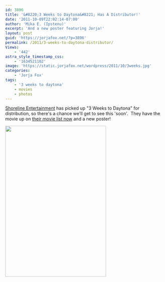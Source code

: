 ```yaml
---
id: 3896
title: '&#8220;3 Weeks to Daytona&#8221; Has A Distributor!'
date: '2011-10-09T22:02:14-07:00'
author: 'Mika E. (Ipstenu)'
excerpt: 'And a new poster featuring Jorja!'
layout: post
guid: 'https://jorjafox.net/?p=3896'
permalink: /2011/3-weeks-to-daytona-distributor/
Views:
    - '442'
astra_style_timestamp_css:
    - '1634521102'
image: 'https://static.jorjafox.net/wordpress/2011/10/3weeks.jpg'
categories:
    - 'Jorja Fox'
tags:
    - '3 weeks to daytona'
    - movies
    - photos
---
```


<a href="http://www.shorelineentertainment.com/">Shoreline Entertainment</a> has picked up "3 Weeks to Daytona" for distribution, so there's a chance we'll get to see this 'soon'.  They have the movie up on <a href="http://www.shorelineentertainment.com/movies/ThreeWeeksToDaytona.html">their movie list now</a> and a new poster!

<a href="https://jorjafox.net/gallery/movies/3weekstodaytona/promo/shoreline_001.jpg"><img class="aligncenter" title="3 Weeks to Daytona" src="https://jorjafox.net/gallery/albums/movies/3weekstodaytona/promo/shoreline_001.jpg" alt="" width="320" height="480" /></a>